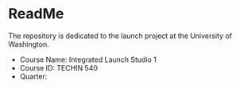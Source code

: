 # ReadMe
The repository is dedicated to the launch project at the University of Washington.

* Course Name: Integrated Launch Studio 1
* Course ID: TECHIN 540
* Quarter:
